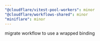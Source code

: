 ```yaml
---
"@cloudflare/vitest-pool-workers": minor
"@cloudflare/workflows-shared": minor
"miniflare": minor
---
```


migrate workflow to use a wrapped binding
